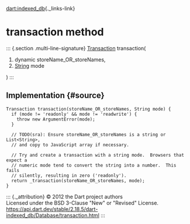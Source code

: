 [dart:indexed\_db](../../dart-indexed_db/dart-indexed_db-library){._links-link}

transaction method
==================

::: {.section .multi-line-signature}
[Transaction](../transaction-class) transaction(

1.  dynamic storeName\_OR\_storeNames,
2.  [String](../../dart-core/string-class) mode

)
:::

Implementation {#source}
--------------

``` {.language-dart data-language="dart"}
Transaction transaction(storeName_OR_storeNames, String mode) {
  if (mode != 'readonly' && mode != 'readwrite') {
    throw new ArgumentError(mode);
  }

  // TODO(sra): Ensure storeName_OR_storeNames is a string or List<String>,
  // and copy to JavaScript array if necessary.

  // Try and create a transaction with a string mode.  Browsers that expect a
  // numeric mode tend to convert the string into a number.  This fails
  // silently, resulting in zero ('readonly').
  return _transaction(storeName_OR_storeNames, mode);
}
```

::: {._attribution}
© 2012 the Dart project authors\
Licensed under the BSD 3-Clause \"New\" or \"Revised\" License.\
<https://api.dart.dev/stable/2.18.5/dart-indexed_db/Database/transaction.html>
:::
